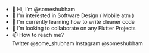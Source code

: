 - 👋 Hi, I’m @someshubham
- 👀 I’m interested in Software Design ( Mobile atm )
- 🌱 I’m currently learning how to write cleaner code
- 💞️ I’m looking to collaborate on any Flutter Projects
- 📫 How to reach me?  
      Twitter @some_shubham
      Instagram @someshubham

<!---
someshubham/someshubham is a ✨ special ✨ repository because its `README.md` (this file) appears on your GitHub profile.
You can click the Preview link to take a look at your changes.
--->
